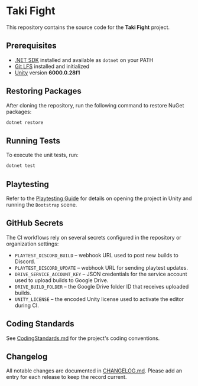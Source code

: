 # Taki Fight

This repository contains the source code for the **Taki Fight** project.

## Prerequisites

- [.NET SDK](https://dotnet.microsoft.com/) installed and available as `dotnet` on your PATH
- [Git LFS](https://git-lfs.com/) installed and initialized
- [Unity](https://unity.com/) version **6000.0.28f1**

## Restoring Packages

After cloning the repository, run the following command to restore NuGet packages:

```bash
dotnet restore
```

## Running Tests

To execute the unit tests, run:

```bash
dotnet test
```

## Playtesting

Refer to the [Playtesting Guide](docs/PlaytestingGuide.md) for details on opening the project in Unity and running the `Bootstrap` scene.

## GitHub Secrets

The CI workflows rely on several secrets configured in the repository or
organization settings:

- `PLAYTEST_DISCORD_BUILD` – webhook URL used to post new builds to Discord.
- `PLAYTEST_DISCORD_UPDATE` – webhook URL for sending playtest updates.
- `DRIVE_SERVICE_ACCOUNT_KEY` – JSON credentials for the service account used
  to upload builds to Google Drive.
- `DRIVE_BUILD_FOLDER` – the Google Drive folder ID that receives uploaded
  builds.
- `UNITY_LICENSE` – the encoded Unity license used to activate the editor during CI.


## Coding Standards

See [CodingStandards.md](docs/CodingStandards.md) for the project's coding conventions.

## Changelog

All notable changes are documented in [CHANGELOG.md](CHANGELOG.md).
Please add an entry for each release to keep the record current.
